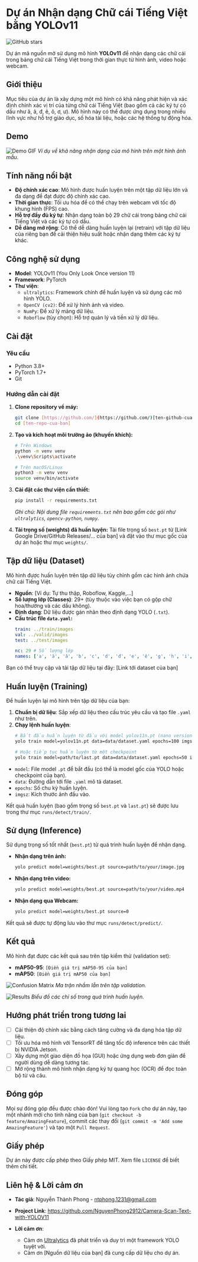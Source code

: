 # Dự án Nhận dạng Chữ cái Tiếng Việt bằng YOLOv11
![GitHub stars](https://img.shields.io/github/stars/[ten-github-cua-ban]/[ten-repo-cua-ban]?style=social)

Dự án mã nguồn mở sử dụng mô hình **YOLOv11** để nhận dạng các chữ cái trong bảng chữ cái Tiếng Việt trong thời gian thực từ hình ảnh, video hoặc webcam.

## Giới thiệu

Mục tiêu của dự án là xây dựng một mô hình có khả năng phát hiện và xác định chính xác vị trí của từng chữ cái Tiếng Việt (bao gồm cả các ký tự có dấu như ă, â, đ, ê, ô, ơ, ư). Mô hình này có thể được ứng dụng trong nhiều lĩnh vực như hỗ trợ giáo dục, số hóa tài liệu, hoặc các hệ thống tự động hóa.

## Demo

![Demo GIF]([link_den_file_gif_demo_cua_ban.gif])
*Ví dụ về khả năng nhận dạng của mô hình trên một hình ảnh mẫu.*

## Tính năng nổi bật

- **Độ chính xác cao**: Mô hình được huấn luyện trên một tập dữ liệu lớn và đa dạng để đạt được độ chính xác cao.
- **Thời gian thực**: Tối ưu hóa để có thể chạy trên webcam với tốc độ khung hình (FPS) cao.
- **Hỗ trợ đầy đủ ký tự**: Nhận dạng toàn bộ 29 chữ cái trong bảng chữ cái Tiếng Việt và các ký tự có dấu.
- **Dễ dàng mở rộng**: Có thể dễ dàng huấn luyện lại (retrain) với tập dữ liệu của riêng bạn để cải thiện hiệu suất hoặc nhận dạng thêm các ký tự khác.

## Công nghệ sử dụng

- **Model**: YOLOv11 (You Only Look Once version 11)
- **Framework**: PyTorch
- **Thư viện**:
  - `ultralytics`: Framework chính để huấn luyện và sử dụng các mô hình YOLO.
  - `OpenCV (cv2)`: Để xử lý hình ảnh và video.
  - `NumPy`: Để xử lý mảng dữ liệu.
  - `Roboflow` (tùy chọn): Hỗ trợ quản lý và tiền xử lý dữ liệu.

## Cài đặt

### Yêu cầu
- Python 3.8+
- PyTorch 1.7+
- Git

### Hướng dẫn cài đặt

1.  **Clone repository về máy:**
    ```bash
    git clone [https://github.com/](https://github.com/)[ten-github-cua-ban]/[ten-repo-cua-ban].git
    cd [ten-repo-cua-ban]
    ```

2.  **Tạo và kích hoạt môi trường ảo (khuyến khích):**
    ```bash
    # Trên Windows
    python -m venv venv
    .\venv\Scripts\activate

    # Trên macOS/Linux
    python3 -m venv venv
    source venv/bin/activate
    ```

3.  **Cài đặt các thư viện cần thiết:**
    ```bash
    pip install -r requirements.txt
    ```
    *Ghi chú: Nội dung file `requirements.txt` nên bao gồm các gói như `ultralytics`, `opencv-python`, `numpy`.*

4.  **Tải trọng số (weights) đã huấn luyện:**
    Tải file trọng số `best.pt` từ [Link Google Drive/GitHub Releases/... của bạn] và đặt vào thư mục gốc của dự án hoặc thư mục `weights/`.

## Tập dữ liệu (Dataset)

Mô hình được huấn luyện trên tập dữ liệu tùy chỉnh gồm các hình ảnh chứa chữ cái Tiếng Việt.

- **Nguồn**: [Ví dụ: Tự thu thập, Roboflow, Kaggle,...]
- **Số lượng lớp (Classes)**: 29+ (tùy thuộc vào việc bạn có gộp chữ hoa/thường và các dấu không).
- **Định dạng**: Dữ liệu được gán nhãn theo định dạng YOLO (`.txt`).
- **Cấu trúc file `data.yaml`:**
    ```yaml
    train: ../train/images
    val: ../valid/images
    test: ../test/images

    nc: 29 # Số lượng lớp
    names: ['a', 'ă', 'â', 'b', 'c', 'd', 'đ', 'e', 'ê', 'g', 'h', 'i', 'k', 'l', 'm', 'n', 'o', 'ô', 'ơ', 'p', 'q', 'r', 's', 't', 'u', 'ư', 'v', 'x', 'y']
    ```

Bạn có thể truy cập và tải tập dữ liệu tại đây: [Link tới dataset của bạn]

## Huấn luyện (Training)

Để huấn luyện lại mô hình trên tập dữ liệu của bạn:

1.  **Chuẩn bị dữ liệu**: Sắp xếp dữ liệu theo cấu trúc yêu cầu và tạo file `.yaml` như trên.
2.  **Chạy lệnh huấn luyện**:
    ```bash
    # Bắt đầu huấn luyện từ đầu với model yolov11n.pt (nano version)
    yolo train model=yolov11n.pt data=data/dataset.yaml epochs=100 imgsz=640

    # Hoặc tiếp tục huấn luyện từ một checkpoint
    yolo train model=path/to/last.pt data=data/dataset.yaml epochs=50 imgsz=640
    ```
-   `model`: File model `.pt` để bắt đầu (có thể là model gốc của YOLO hoặc checkpoint của bạn).
-   `data`: Đường dẫn tới file `.yaml` mô tả dataset.
-   `epochs`: Số chu kỳ huấn luyện.
-   `imgsz`: Kích thước ảnh đầu vào.

Kết quả huấn luyện (bao gồm trọng số `best.pt` và `last.pt`) sẽ được lưu trong thư mục `runs/detect/train/`.

## Sử dụng (Inference)

Sử dụng trọng số tốt nhất (`best.pt`) từ quá trình huấn luyện để nhận dạng.

-   **Nhận dạng trên ảnh:**
    ```bash
    yolo predict model=weights/best.pt source=path/to/your/image.jpg
    ```

-   **Nhận dạng trên video:**
    ```bash
    yolo predict model=weights/best.pt source=path/to/your/video.mp4
    ```

-   **Nhận dạng qua Webcam:**
    ```bash
    yolo predict model=weights/best.pt source=0
    ```

Kết quả sẽ được tự động lưu vào thư mục `runs/detect/predict/`.

## Kết quả

Mô hình đạt được các kết quả sau trên tập kiểm thử (validation set):

- **mAP50-95**: `[Điền giá trị mAP50-95 của bạn]`
- **mAP50**: `[Điền giá trị mAP50 của bạn]`

![Confusion Matrix]([link_toi_anh_confusion_matrix.png])
*Ma trận nhầm lẫn trên tập validation.*

![Results]([link_toi_anh_results.png])
*Biểu đồ các chỉ số trong quá trình huấn luyện.*

## Hướng phát triển trong tương lai

- [ ] Cải thiện độ chính xác bằng cách tăng cường và đa dạng hóa tập dữ liệu.
- [ ] Tối ưu hóa mô hình với TensorRT để tăng tốc độ inference trên các thiết bị NVIDIA Jetson.
- [ ] Xây dựng một giao diện đồ họa (GUI) hoặc ứng dụng web đơn giản để người dùng dễ dàng tương tác.
- [ ] Mở rộng thành mô hình nhận dạng ký tự quang học (OCR) để đọc toàn bộ từ và câu.

## Đóng góp

Mọi sự đóng góp đều được chào đón! Vui lòng tạo `Fork` cho dự án này, tạo một nhánh mới cho tính năng của bạn (`git checkout -b feature/AmazingFeature`), commit các thay đổi (`git commit -m 'Add some AmazingFeature'`) và tạo một `Pull Request`.

## Giấy phép

Dự án này được cấp phép theo Giấy phép MIT. Xem file `LICENSE` để biết thêm chi tiết.

## Liên hệ & Lời cảm ơn

- **Tác giả**: Nguyễn Thành Phong - ntphong.1231@gmail.com
- **Project Link**: [https://github.com/NguyenPhong2912/Camera-Scan-Text-with-YOLOV11
](https://github.com/NguyenPhong2912/Camera-Scan-Text-with-YOLOV11
)

- **Lời cảm ơn**:
  - Cảm ơn [Ultralytics](https://ultralytics.com/) đã phát triển và duy trì một framework YOLO tuyệt vời.
  - Cảm ơn [Nguồn dữ liệu của bạn] đã cung cấp dữ liệu cho dự án.
